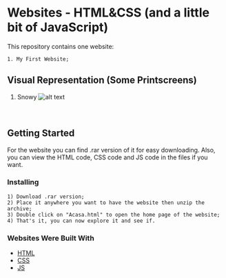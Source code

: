 # Websites - HTML&CSS (and a little bit of JavaScript)
This repository contains one website:
```
1. My First Website;
```

## Visual Representation (Some Printscreens)
1. Snowy
![alt text](https://github.com/DanutGavrus/Photos/blob/master/1.%20Snowy.png)<br/><br/><br/>

## Getting Started
For the website you can find .rar version of it for easy downloading. Also, you can view the HTML code, CSS code and JS code in the files if you want.

### Installing
```
1) Download .rar version;
2) Place it anywhere you want to have the website then unzip the archive;
3) Double click on "Acasa.html" to open the home page of the website;
4) That's it, you can now explore it and see if.
```
### Websites Were Built With
* [HTML](https://www.google.com/search?q=html&oq=html&aqs=chrome.0.69i59l2j69i60l3j69i65.768j0j7&sourceid=chrome&ie=UTF-8)
* [CSS](https://www.google.com/search?sxsrf=ACYBGNSz1WHUZbgp0l2NWNmRDcTBvcbCzQ%3A1572193551722&ei=D8W1XcjoK9GX8gKbtZigCA&q=css&oq=css&gs_l=psy-ab.3..35i39i19j35i39j0i67l8.6036.6267..6508...0.3..0.97.283.3......0....1..gws-wiz.......0i71j0j0i131.FUFupdOrTc4&ved=0ahUKEwiIrKyx7bzlAhXRi1wKHZsaBoQQ4dUDCAs&uact=5)
* [JS](https://www.google.com/search?sxsrf=ACYBGNSoY_Yrnva28KoX8LqH1tYHuaxCNQ%3A1572193558889&ei=FsW1XZz1NdS78gKCvb2QBg&q=js&oq=js&gs_l=psy-ab.3..35i39j0i67l3j0j0i67l3j0l2.4015.4081..4206...0.2..0.101.199.1j1......0....1..gws-wiz.......0i71j0i131.YVyNReX0GcE&ved=0ahUKEwic2OG07bzlAhXUnVwKHYJeD2IQ4dUDCAs&uact=5)
